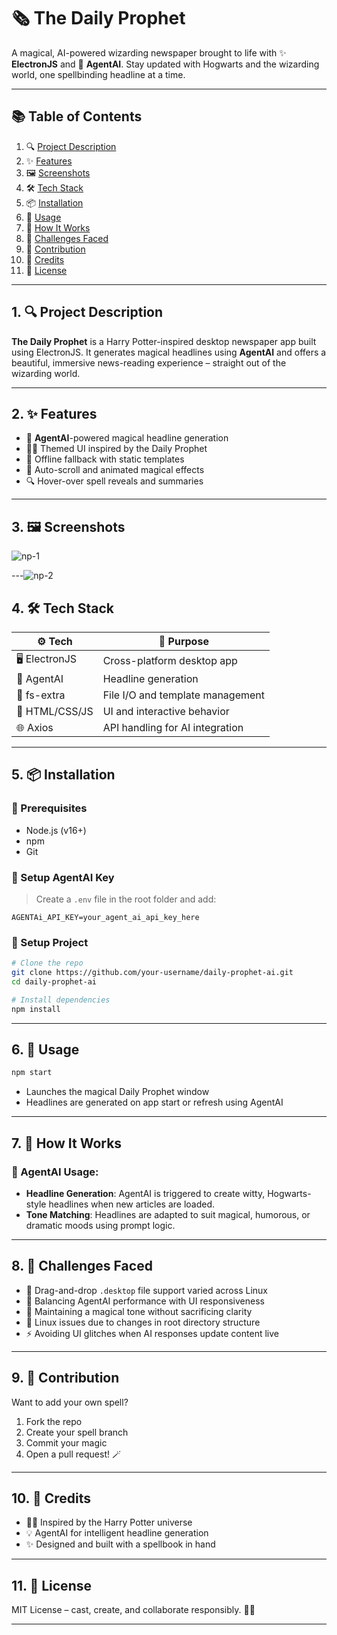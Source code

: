 
# 🗞️ The Daily Prophet  
A magical, AI-powered wizarding newspaper brought to life with ✨ **ElectronJS** and 🧠 **AgentAI**. Stay updated with Hogwarts and the wizarding world, one spellbinding headline at a time.

---

## 📚 Table of Contents  
1. 🔍 [Project Description](#1-project-description)  
2. ✨ [Features](#2-features)  
3. 🖼️ [Screenshots](#3-screenshots)  
4. 🛠️ [Tech Stack](#4-tech-stack)  
5. 📦 [Installation](#5-installation)  
6. 🧪 [Usage](#6-usage)  
7. 🧠 [How It Works](#7-how-it-works)  
8. 🧩 [Challenges Faced](#8-challenges-faced)  
9. 🤝 [Contribution](#9-contribution)  
10. 🙌 [Credits](#10-credits)  
11. 📄 [License](#11-license)

---

## 1. 🔍 Project Description

**The Daily Prophet** is a Harry Potter-inspired desktop newspaper app built using ElectronJS. It generates magical headlines using **AgentAI** and offers a beautiful, immersive news-reading experience – straight out of the wizarding world.

---

## 2. ✨ Features

- 🧠 **AgentAI**-powered magical headline generation  
- 🧙‍♂️ Themed UI inspired by the Daily Prophet  
- 🧳 Offline fallback with static templates  
- 🧭 Auto-scroll and animated magical effects  
- 🔍 Hover-over spell reveals and summaries

---

## 3. 🖼️ Screenshots

![np-1](https://github.com/user-attachments/assets/d463cd8b-16ec-41d0-b079-e41341d2e5b0)


---![np-2](https://github.com/user-attachments/assets/57d528d9-f94e-403c-a310-01b2b4ed5691)


## 4. 🛠️ Tech Stack

| ⚙️ Tech        | 🔧 Purpose                             |
|---------------|----------------------------------------|
| 🖥️ ElectronJS  | Cross-platform desktop app             |
| 🤖 AgentAI     | Headline generation                    |
| 💾 fs-extra    | File I/O and template management       |
| 🎨 HTML/CSS/JS | UI and interactive behavior            |
| 🌐 Axios       | API handling for AI integration        |

---

## 5. 📦 Installation

### 🛑 Prerequisites

- Node.js (v16+)  
- npm  
- Git  

### 🔐 Setup AgentAI Key

> Create a `.env` file in the root folder and add:

```env
AGENTAi_API_KEY=your_agent_ai_api_key_here
```

### 🚀 Setup Project

```bash
# Clone the repo
git clone https://github.com/your-username/daily-prophet-ai.git
cd daily-prophet-ai

# Install dependencies
npm install
```

---

## 6. 🧪 Usage

```bash
npm start
```

- Launches the magical Daily Prophet window  
- Headlines are generated on app start or refresh using AgentAI

---

## 7. 🧠 How It Works

### 🤖 AgentAI Usage:

- **Headline Generation**: AgentAI is triggered to create witty, Hogwarts-style headlines when new articles are loaded.  
- **Tone Matching**: Headlines are adapted to suit magical, humorous, or dramatic moods using prompt logic.  

---

## 8. 🧩 Challenges Faced

- 🐧 Drag-and-drop `.desktop` file support varied across Linux  
- 🧠 Balancing AgentAI performance with UI responsiveness  
- 💬 Maintaining a magical tone without sacrificing clarity  
- 📂 Linux issues due to changes in root directory structure  
- ⚡ Avoiding UI glitches when AI responses update content live

---

## 9. 🤝 Contribution

Want to add your own spell?  
1. Fork the repo  
2. Create your spell branch  
3. Commit your magic  
4. Open a pull request! 🪄

---

## 10. 🙌 Credits

- 🧙‍♀️ Inspired by the Harry Potter universe  
- 💡 AgentAI for intelligent headline generation  
- ✨ Designed and built with a spellbook in hand

---

## 11. 📄 License

MIT License – cast, create, and collaborate responsibly. 🧙‍♂️

---
